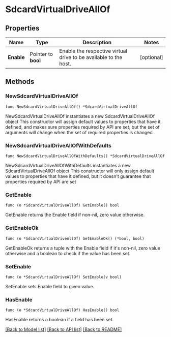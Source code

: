 # SdcardVirtualDriveAllOf

## Properties

Name | Type | Description | Notes
------------ | ------------- | ------------- | -------------
**Enable** | Pointer to **bool** | Enable the respective virtual drive to be available to the host. | [optional] 

## Methods

### NewSdcardVirtualDriveAllOf

`func NewSdcardVirtualDriveAllOf() *SdcardVirtualDriveAllOf`

NewSdcardVirtualDriveAllOf instantiates a new SdcardVirtualDriveAllOf object
This constructor will assign default values to properties that have it defined,
and makes sure properties required by API are set, but the set of arguments
will change when the set of required properties is changed

### NewSdcardVirtualDriveAllOfWithDefaults

`func NewSdcardVirtualDriveAllOfWithDefaults() *SdcardVirtualDriveAllOf`

NewSdcardVirtualDriveAllOfWithDefaults instantiates a new SdcardVirtualDriveAllOf object
This constructor will only assign default values to properties that have it defined,
but it doesn't guarantee that properties required by API are set

### GetEnable

`func (o *SdcardVirtualDriveAllOf) GetEnable() bool`

GetEnable returns the Enable field if non-nil, zero value otherwise.

### GetEnableOk

`func (o *SdcardVirtualDriveAllOf) GetEnableOk() (*bool, bool)`

GetEnableOk returns a tuple with the Enable field if it's non-nil, zero value otherwise
and a boolean to check if the value has been set.

### SetEnable

`func (o *SdcardVirtualDriveAllOf) SetEnable(v bool)`

SetEnable sets Enable field to given value.

### HasEnable

`func (o *SdcardVirtualDriveAllOf) HasEnable() bool`

HasEnable returns a boolean if a field has been set.


[[Back to Model list]](../README.md#documentation-for-models) [[Back to API list]](../README.md#documentation-for-api-endpoints) [[Back to README]](../README.md)


